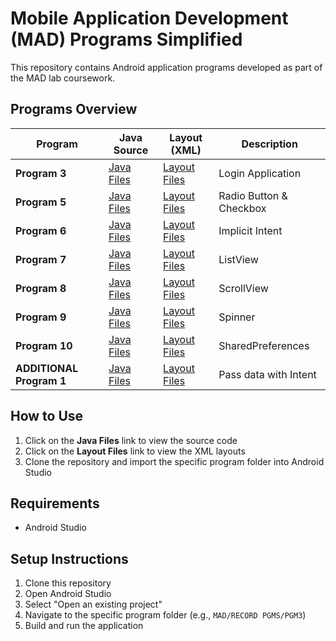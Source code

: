 # Mobile Application Development (MAD) Programs Simplified

This repository contains Android application programs developed as part of the MAD lab coursework.

## Programs Overview

| Program | Java Source | Layout (XML) | Description |
|---------|-------------|--------------|-------------|
| **Program 3** | [Java Files](https://github.com/Subisuresh321/MCA_S3/tree/master/MAD/RECORD%20PGMS/PGM3/app/src/main/java/com/example/login) | [Layout Files](https://github.com/Subisuresh321/MCA_S3/tree/master/MAD/RECORD%20PGMS/PGM3/app/src/main/res/layout) | Login Application |
| **Program 5** | [Java Files](https://github.com/Subisuresh321/MCA_S3/tree/master/MAD/RECORD%20PGMS/PGM5/app/src/main/java/com/example/program3) | [Layout Files](https://github.com/Subisuresh321/MCA_S3/tree/master/MAD/RECORD%20PGMS/PGM5/app/src/main/res/layout) | Radio Button & Checkbox |
| **Program 6** | [Java Files](https://github.com/Subisuresh321/MCA_S3/tree/master/MAD/RECORD%20PGMS/PGM6/app/src/main/java/com/example/pgm6) | [Layout Files](https://github.com/Subisuresh321/MCA_S3/tree/master/MAD/RECORD%20PGMS/PGM6/app/src/main/res/layout) | Implicit Intent |
| **Program 7** | [Java Files](https://github.com/Subisuresh321/MCA_S3/tree/master/MAD/RECORD%20PGMS/PGM7/app/src/main/java/com/example/pgm7) | [Layout Files](https://github.com/Subisuresh321/MCA_S3/tree/master/MAD/RECORD%20PGMS/PGM7/app/src/main/res/layout) | ListView |
| **Program 8** | [Java Files](https://github.com/Subisuresh321/MCA_S3/tree/master/MAD/RECORD%20PGMS/PGM8/app/src/main/java/com/example/pgm8) | [Layout Files](https://github.com/Subisuresh321/MCA_S3/tree/master/MAD/RECORD%20PGMS/PGM8/app/src/main/res/layout) | ScrollView |
| **Program 9** | [Java Files](https://github.com/Subisuresh321/MCA_S3/tree/master/MAD/RECORD%20PGMS/PGM9/app/src/main/java/com/example/pgm9) | [Layout Files](https://github.com/Subisuresh321/MCA_S3/tree/master/MAD/RECORD%20PGMS/PGM9/app/src/main/res/layout) | Spinner |
| **Program 10** | [Java Files](https://github.com/Subisuresh321/MCA_S3/tree/master/MAD/RECORD%20PGMS/PGM10/app/src/main/java/com/example/pgm10) | [Layout Files](https://github.com/Subisuresh321/MCA_S3/tree/master/MAD/RECORD%20PGMS/PGM10/app/src/main/res/layout) | SharedPreferences |
| **ADDITIONAL Program 1** | [Java Files](https://github.com/Subisuresh321/MCA_S3/tree/master/MAD/RECORD%20PGMS/ADDITIONAL/PGM1/app/src/main/java/com/example/pgm1) | [Layout Files](https://github.com/Subisuresh321/MCA_S3/tree/master/MAD/RECORD%20PGMS/ADDITIONAL/PGM1/app/src/main/res/layout) | Pass data with Intent |

## How to Use

1. Click on the **Java Files** link to view the source code
2. Click on the **Layout Files** link to view the XML layouts
3. Clone the repository and import the specific program folder into Android Studio

## Requirements

- Android Studio

## Setup Instructions

1. Clone this repository
2. Open Android Studio
3. Select "Open an existing project"
4. Navigate to the specific program folder (e.g., `MAD/RECORD PGMS/PGM3`)
5. Build and run the application

